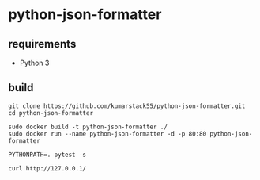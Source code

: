 # python-json-formatter

## requirements

* Python 3

## build

```
git clone https://github.com/kumarstack55/python-json-formatter.git
cd python-json-formatter

sudo docker build -t python-json-formatter ./
sudo docker run --name python-json-formatter -d -p 80:80 python-json-formatter

PYTHONPATH=. pytest -s

curl http://127.0.0.1/
```
